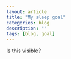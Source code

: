 ```yaml
---
layout: article
title: "My sleep goal"
categories: blog
description: ""
tags: [blog, goal]
---
```


Is this visible?
